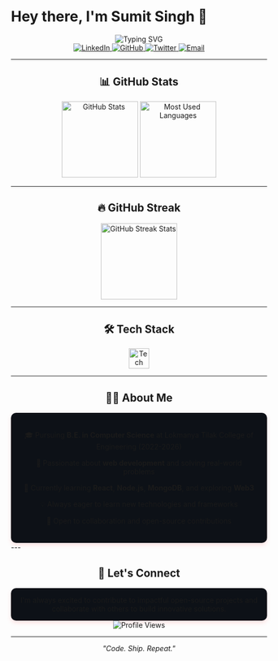 # **Hey there, I'm Sumit Singh** 👋

<div align="center">
  <img src="https://readme-typing-svg.herokuapp.com?font=Fira+Code&weight=600&size=24&duration=3000&pause=1000&color=FF6B6B&center=true&vCenter=true&width=435&lines=Full-Stack+MERN+Developer;Problem+Solver" alt="Typing SVG" />
</div>

<div align="center">
  <a href="https://www.linkedin.com/in/sumitdotdev/" target="_blank">
    <img src="https://img.shields.io/badge/LinkedIn-%230077B5.svg?style=for-the-badge&logo=linkedin&logoColor=white" alt="LinkedIn"/>
  </a>
  <a href="https://github.com/18-sumit" target="">
    <img src="https://img.shields.io/badge/GitHub-%23181717.svg?style=for-the-badge&logo=github&logoColor=white" alt="GitHub"/>
  </a>
  <a href="https://x.com/sumitdotdev" target="">
    <img src="https://img.shields.io/badge/Twitter-%231DA1F2.svg?style=for-the-badge&logo=twitter&logoColor=white" alt="Twitter"/>
  </a>
  <a href="mailto:sumitsingh3076@gmail.com" target="_blank">
    <img src="https://img.shields.io/badge/Gmail-D14836.svg?style=for-the-badge&logo=gmail&logoColor=white" alt="Email"/>
  </a>
</div>

---

<div align="center">
  <h2>📊 GitHub Stats</h2>
  <img src="https://github-readme-stats.vercel.app/api?username=18-sumit&show_icons=true&theme=radical&hide_border=true&bg_color=0D1117&title_color=FF6B6B&icon_color=FF6B6B" height="150" alt="GitHub Stats" />
  <img src="https://github-readme-stats.vercel.app/api/top-langs/?username=18-sumit&layout=compact&theme=radical&hide_border=true&bg_color=0D1117&title_color=FF6B6B" height="150" alt="Most Used Languages" />
</div>

---

<div align="center">
  <h2>🔥 GitHub Streak</h2>
  <img src="https://streak-stats.demolab.com?user=18-sumit&theme=radical&hide_border=true&background=0D1117&ring=FF6B6B&fire=FF6B6B&currStreakLabel=FF6B6B" height="150" alt="GitHub Streak Stats" />
</div>

---

<div align="center">
  <h2>🛠️ Tech Stack</h2>
  <p>
    <img src="https://skillicons.dev/icons?i=javascript,react,redux,nodejs,express,mongodb,html,css,tailwind,bootstrap,python,mysql,appwrite,github" height="40" alt="Tech Stack Icons"/>
  </p>
</div>

---
<div align="center">
  <h2>🧑‍💻 About Me</h2>
  <div style="background: #0D1117; padding: 20px; border-radius: 10px; box-shadow: 0 4px 8px rgba(255, 107, 107, 0.2); max-width: 800px; margin: 0 auto;">
    <ul style="list-style-type: none; padding-left: 0;">
      <li style="margin-bottom: 15px;">🎓 Pursuing <b>B.E. in Computer Science</b> at Lokmanya Tilak College of Engineering (2022-2026)</li>
      <li style="margin-bottom: 15px;">🚀 Passionate about <b>web development</b> and solving real-world problems</li>
      <li style="margin-bottom: 15px;">🌱 Currently learning <b>React</b>, <b>Node.js</b>, <b>MongoDB</b>, and exploring <b>Web3</b></li>
      <li style="margin-bottom: 15px;">💡 Always eager to learn new technologies and frameworks</li>
      <li style="margin-bottom: 15px;">🤝 Open to collaboration and open-source contributions</li>
    </ul>
  </div>
</div>
---

<div align="center">
  <h2>💬 Let's Connect</h2>
  <p style="background: #0D1117; padding: 15px; border-radius: 10px; box-shadow: 0 4px 8px rgba(255, 107, 107, 0.2); max-width: 800px; margin: 0 auto;">
    I'm always excited to contribute to impactful open-source projects and collaborate with others to build innovative solutions.
  </p>
  <img src="https://komarev.com/ghpvc/?username=18-sumit&label=Profile%20views&color=FF6B6B&style=flat" alt="Profile Views" />
</div>

---

<div align="center">
  <p><i>"Code. Ship. Repeat."</i></p>
</div>


